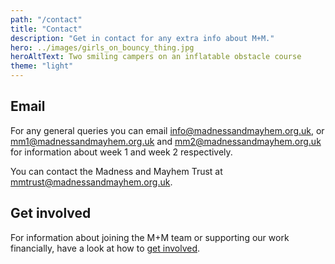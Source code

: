 ```yaml
---
path: "/contact"
title: "Contact"
description: "Get in contact for any extra info about M+M."
hero: ../images/girls_on_bouncy_thing.jpg
heroAltText: Two smiling campers on an inflatable obstacle course
theme: "light"
---
```


<!-- ## Booking
If you're looking to book onto M+M 2020, you can do that on our [booking page](/booking). -->

## Email
For any general queries you can email <info@madnessandmayhem.org.uk>, or <mm1@madnessandmayhem.org.uk> and <mm2@madnessandmayhem.org.uk> for information about week 1 and week 2 respectively.

You can contact the Madness and Mayhem Trust at <mmtrust@madnessandmayhem.org.uk>.

## Get involved
For information about joining the M+M team or supporting our work financially, have a look at how to [get involved](/get_involved).
